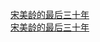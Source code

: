   
[宋美龄的最后三十年](http://www.dianyue.me/archives/113/pgij9xmtuu4aj2jo/)  
[宋美龄的最后三十年](http://www.dianyue.me/archives/708/un8krrfhy6c0h4d3/)